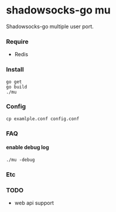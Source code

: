 # shadowsocks-go mu 

Shadowsocks-go multiple user port.


### Require 

* Redis


### Install

```
go get
go build
./mu
```


### Config

```
cp examlple.conf config.conf
```


### FAQ

#### enable debug log

```
./mu -debug
```


### Etc


### TODO

* web api support